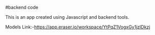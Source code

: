 #backend code

This is an app created using Javascript and backend tools.

Models Link:-https://app.eraser.io/workspace/YtPqZ1VogxGy1jzIDkzj

